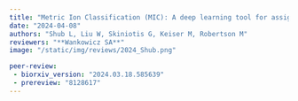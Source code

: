 ```yaml
---
title: "Metric Ion Classification (MIC): A deep learning tool for assigning ions and waters in cryo-EM and x-ray crystallography structures"
date: "2024-04-08"
authors: "Shub L, Liu W, Skiniotis G, Keiser M, Robertson M"
reviewers: "**Wankowicz SA**"
image: "/static/img/reviews/2024_Shub.png"

peer-review:
 - biorxiv_version: "2024.03.18.585639"
 - prereview: "8128617"
---
```

